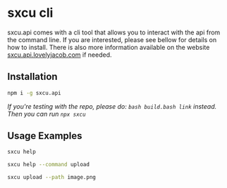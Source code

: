 # sxcu cli

sxcu.api comes with a cli tool that allows you to interact with the api from the command line.
If you are interested, please see bellow for details on how to install.
There is also more information available on the website [sxcu.api.lovelyjacob.com](https://sxcu.api.lovelyjacob.com) if needed.

## Installation

```bash
npm i -g sxcu.api
```

_If you're testing with the repo, please do: `bash build.bash link` instead. Then you can run `npx sxcu`_

## Usage Examples

```bash
sxcu help
```

```bash
sxcu help --command upload
```

```bash
sxcu upload --path image.png
```
